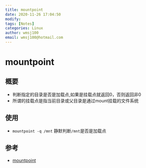 ```yaml
---
title: mountpoint
date: 2020-11-26 17:04:50
modify: 
tags: [Notes]
categories: Linux
author: wmsj100
email: wmsj100@hotmail.com
---
```


# mountpoint

## 概要

- 判断指定的目录是否是加载点,如果是挂载点就返回0，否则返回非0
- 所谓的挂载点是指当前目录或父目录是通过mount挂载的文件系统

## 使用

- `mountpoint -q /mnt` 静默判断`/mnt`是否是加载点

## 参考

- [mountpoint](https://man.linuxde.net/mountpoint)

